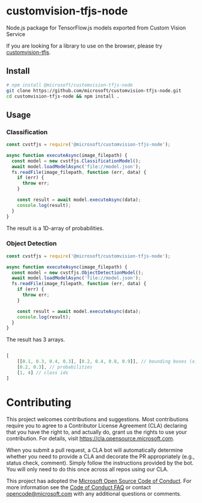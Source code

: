 # customvision-tfjs-node
Node.js package for TensorFlow.js models exported from Custom Vision Service

If you are looking for a library to use on the browser, please try [customvision-tfjs](https://github.com/microsoft/customvision-tfjs).

## Install
```sh
# npm install @microsoft/customvision-tfjs-node
git clone https://github.com/microsoft/customvision-tfjs-node.git
cd customvision-tfjs-node && npm install .
```

## Usage

### Classification
```js
const cvstfjs = require('@microsoft/customvision-tfjs-node');

async function executeAsync(image_filepath) {
  const model = new cvstfjs.ClassificationModel();
  await model.loadModelAsync('file://model.json');
  fs.readFile(image_filepath, function (err, data) {
    if (err) {
      throw err;
    }

    const result = await model.executeAsync(data);
    console.log(result);
  }
}
```

The result is a 1D-array of probabilities.

### Object Detection
```js
const cvstfjs = require('@microsoft/customvision-tfjs-node');

async function executeAsync(image_filepath) {
  const model = new cvstfjs.ObjectDetectionModel();
  await model.loadModelAsync('file://model.json');
  fs.readFile(image_filepath, function (err, data) {
    if (err) {
      throw err;
    }

    const result = await model.executeAsync(data);
    console.log(result);
  }
}
```

The result has 3 arrays.
```js

[
	[[0.1, 0.3, 0.4, 0.3], [0.2, 0.4, 0.8, 0.9]], // bounding boxes (x1, y1, x2, y2)
	[0.2, 0.3], // probabilities
	[1, 4] // class ids
]
```

# Contributing

This project welcomes contributions and suggestions.  Most contributions require you to agree to a
Contributor License Agreement (CLA) declaring that you have the right to, and actually do, grant us
the rights to use your contribution. For details, visit https://cla.opensource.microsoft.com.

When you submit a pull request, a CLA bot will automatically determine whether you need to provide
a CLA and decorate the PR appropriately (e.g., status check, comment). Simply follow the instructions
provided by the bot. You will only need to do this once across all repos using our CLA.

This project has adopted the [Microsoft Open Source Code of Conduct](https://opensource.microsoft.com/codeofconduct/).
For more information see the [Code of Conduct FAQ](https://opensource.microsoft.com/codeofconduct/faq/) or
contact [opencode@microsoft.com](mailto:opencode@microsoft.com) with any additional questions or comments.
